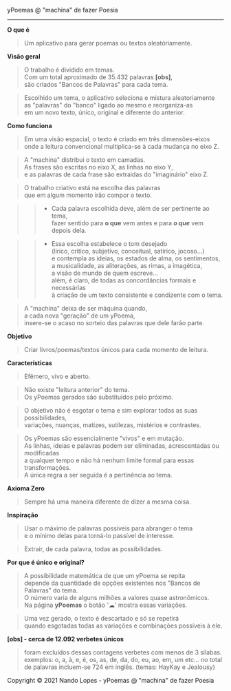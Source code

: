 yPoemas @ "machina" de fazer Poesia
___
**O que é**
> Um aplicativo para gerar poemas ou textos aleatóriamente.

**Visão geral**
> O trabalho é dividido em temas.  
> Com um total aproximado de 35.432 palavras **[obs]**,  
> são criados "Bancos de Palavras" para cada tema.  

> Escolhido um tema, o aplicativo seleciona e mistura aleatoriamente  
> as "palavras" do "banco" ligado ao mesmo e reorganiza-as  
> em um novo texto, único, original e diferente do anterior.

**Como funciona**
> Em uma visão espacial, o texto é criado em três dimensões-eixos  
  onde a leitura convencional multiplica-se à cada mudança no eixo Z.

> A "machina" distribui o texto em camadas.  
  As frases são escritas no eixo X, as linhas no eixo Y,  
  e as palavras de cada frase são extraidas do "imaginário" eixo Z.

> O trabalho criativo está na escolha das palavras  
  que em algum momento irão compor o texto.

>> - Cada palavra escolhida deve, além de ser pertinente ao tema,  
  fazer sentido para **o que** vem antes e para ***o que*** vem depois dela.

>> - Essa escolha estabelece o tom desejado  
     (lírico, crítico, subjetivo, conceitual, satírico, jocoso...)  
	 e contempla as ideias, os estados de alma, os sentimentos,  
     a musicalidade, as aliterações, as rimas, a imagética,  
	 a visão de mundo de quem escreve...  
     além, é claro, de todas as concordâncias formais e necessárias  
     à criação de um texto consistente e condizente com o tema.

> A "machina" deixa de ser máquina quando,  
  a cada nova "geração" de um yPoema,  
  insere-se o acaso no sorteio das palavras que dele farão parte.

**Objetivo**
> Criar livros/poemas/textos únicos para cada momento de leitura.

**Características**
> Efêmero, vivo e aberto.

> Não existe "leitura anterior" do tema.  
  Os yPoemas gerados são substituídos pelo próximo.

> O objetivo não é esgotar o tema e sim explorar todas as suas possibilidades,  
  variações, nuanças, matizes, sutilezas, mistérios e contrastes.

> Os yPoemas são essencialmente "vivos" e em mutação.  
  As linhas, ideias e palavras podem ser eliminadas, acrescentadas ou modificadas  
  a qualquer tempo e não há nenhum limite formal para essas transformações.  
  A única regra a ser seguida é a pertinência ao tema.

**Axioma Zero**
> Sempre há uma maneira diferente de dizer a mesma coisa.

**Inspiração**
> Usar o máximo de palavras possíveis para abranger o tema  
  e o mínimo delas para torná-lo passível de interesse.

> Extrair, de cada palavra, todas as possibilidades.

**Por que é único e original?**
> A possibilidade matemática de que um yPoema se repita  
  depende da quantidade de opções existentes nos "Bancos de Palavras" do tema.    
  O número varia de alguns milhões a valores quase astronômicos.  
> Na página **yPoemas** o botão '☁' mostra essas variações.

> Uma vez gerado, o texto é descartado e só se repetirá  
  quando esgotadas todas as variações e combinações possíveis à ele.
  
**[obs] - cerca de 12.092 verbetes únicos**
>  foram excluídos dessas contagens verbetes com menos de 3 sílabas.  
>  exemplos: o, a, à, e, é, os, as, de, da, do, eu, ao, em, um etc...
>  no total de palavras incluem-se 724 em inglês. (temas: HayKay e Jealousy)

Copyright © 2021 Nando Lopes - yPoemas @ "machina" de fazer Poesia
